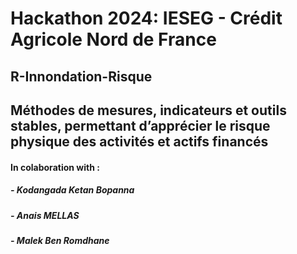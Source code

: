 # Hackathon 2024: IESEG - Crédit Agricole Nord de France 

## R-Innondation-Risque
## Méthodes de mesures, indicateurs et outils stables, permettant d’apprécier le risque physique des activités et actifs financés

#### In colaboration with :
##### - Kodangada Ketan Bopanna
##### - Anais MELLAS
##### - Malek Ben Romdhane

